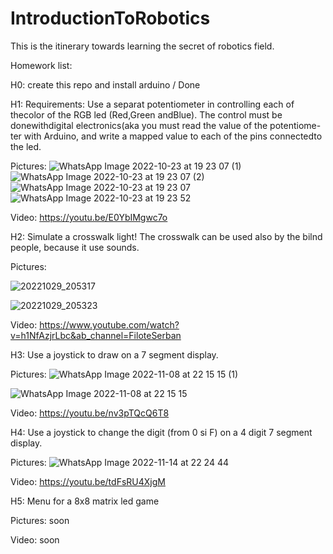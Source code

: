 # IntroductionToRobotics

This is the itinerary towards learning the secret of robotics field.

Homework list:

H0: create this repo and install arduino / Done

H1: 
Requirements: Use a separat potentiometer in controlling each of thecolor of the RGB led (Red,Green andBlue).  The control must be donewithdigital electronics(aka you must read the value of the potentiome-ter with Arduino, and write a mapped value to each of the pins connectedto the led.

Pictures:
![WhatsApp Image 2022-10-23 at 19 23 07 (1)](https://user-images.githubusercontent.com/79564134/197404600-82896f49-f34a-409a-9ff0-326e925db7aa.jpeg)
![WhatsApp Image 2022-10-23 at 19 23 07 (2)](https://user-images.githubusercontent.com/79564134/197404639-c296fd0c-3805-421b-8e4a-d2e6745d5f2e.jpeg)
![WhatsApp Image 2022-10-23 at 19 23 07](https://user-images.githubusercontent.com/79564134/197404646-517c3d44-5a36-428d-aeb0-c92f81ef4bbf.jpeg)
![WhatsApp Image 2022-10-23 at 19 23 52](https://user-images.githubusercontent.com/79564134/197404652-4482efd0-d6f9-4049-bff9-e25ffb91aea9.jpeg)

Video: https://youtu.be/E0YbIMgwc7o

H2:
Simulate a crosswalk light! The crosswalk can be used also by the bilnd people, because it use sounds.

Pictures:

![20221029_205317](https://user-images.githubusercontent.com/79564134/198846499-7f88ad0a-9328-480d-abcd-705a84b0cefa.jpg)

![20221029_205323](https://user-images.githubusercontent.com/79564134/198846502-36612f72-d06c-4de1-9088-0c623fed2334.jpg)

Video:
https://www.youtube.com/watch?v=h1NfAzjrLbc&ab_channel=FiloteSerban

H3: Use a joystick to draw on a 7 segment display.

Pictures:
![WhatsApp Image 2022-11-08 at 22 15 15 (1)](https://user-images.githubusercontent.com/79564134/200666373-461508e6-641d-4f1a-a79d-fa8ff00d66cb.jpeg)

![WhatsApp Image 2022-11-08 at 22 15 15](https://user-images.githubusercontent.com/79564134/200666241-bc8a1288-b80c-40a6-a976-6d76bfe1151e.jpeg)

Video:
https://youtu.be/nv3pTQcQ6T8

H4: Use a joystick to change the digit (from 0 si F) on a 4 digit 7 segment display.

Pictures:
![WhatsApp Image 2022-11-14 at 22 24 44](https://user-images.githubusercontent.com/79564134/201758968-6a01548c-9b30-4a26-9e96-797af3adefc9.jpeg)

Video: https://youtu.be/tdFsRU4XjgM

H5: Menu for a 8x8 matrix led game 

Pictures:
soon

Video: soon 
